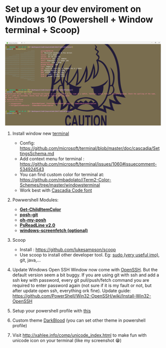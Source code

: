 # Set up a your dev enviroment on Windows 10 (Powershell + Window terminal + Scoop)

![](resources/ScreenShot.png)

1. Install window new [terminal](https://github.com/microsoft/terminal)

   - Config: <https://github.com/microsoft/terminal/blob/master/doc/cascadia/SettingsSchema.md>
   - Add context menu for terminal : <https://github.com/microsoft/terminal/issues/1060#issuecomment-534924543>
   - You can find custom color for terminal at: <https://github.com/mbadolato/iTerm2-Color-Schemes/tree/master/windowsterminal>
   - Work best with [Cascadia Code font](https://github.com/microsoft/cascadia-code)

2. Powwershell Modules:

   - [**Get-ChildItemColor**](https://github.com/joonro/Get-ChildItemColor)
   - [**posh-git**](https://github.com/dahlbyk/posh-git)
   - [**oh-my-posh**](https://github.com/JanDeDobbeleer/oh-my-posh)
   - [**PsReadLine v2.0**](https://github.com/PowerShell/PSReadLine)
   - [**windows-screenfetch (optional)**](https://github.com/JulianChow94/Windows-screenFetch)

3. Scoop

   - Install : <https://github.com/lukesampson/scoop>
   - Use scoop to install other developer tool. Eg: [sudo (very useful imo)](http://blog.lukesampson.com/sudo-for-windows), git, java,...

4. Update Windows Open SSH
   Window now come with [OpenSSH](https://github.com/PowerShell/openssh-portable). But the default version seem a bit buggy. If you are using git with ssh and add a ssh key with password, every git pull/push/fetch command you are required to enter password again (not sure if it is my fault or not, but after update open ssh, everything ork fine). Update guide: <https://github.com/PowerShell/Win32-OpenSSH/wiki/Install-Win32-OpenSSH>

5. Setup your powershell profile with [this](resources\Microsoft.PowerShell_profile.ps1)

6. Custom theme [DarkBlood](resources\Darkblood.psm1) (you can set other theme in powershell profile)

7. Visit <http://xahlee.info/comp/unicode_index.html> to make fun with unicode icon on your terminal (like my screenshot 😁)
